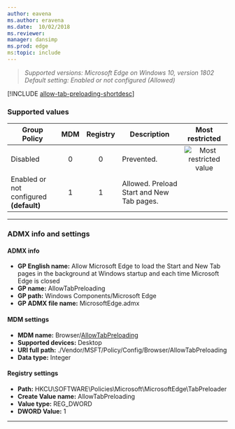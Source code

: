 ```yaml
---
author: eavena
ms.author: eravena
ms.date:  10/02/2018
ms.reviewer: 
manager: dansimp
ms.prod: edge
ms:topic: include
---
```


<!-- ## Allow Microsoft Edge to load the Start and New Tab pages in the background at Windows startup and each time Microsoft Edge is closed (aka: AllowStartAndNewTabPagePreload)  -->  
>*Supported versions: Microsoft Edge on Windows 10, version 1802*<br>
>*Default setting:  Enabled or not configured (Allowed)*

[!INCLUDE [allow-tab-preloading-shortdesc](../shortdesc/allow-tab-preloading-shortdesc.md)]

### Supported values

|                Group Policy                | MDM | Registry |                Description                |                 Most restricted                  |
|--------------------------------------------|:---:|:--------:|-------------------------------------------|:------------------------------------------------:|
|                  Disabled                  |  0  |    0     |                Prevented.                 | ![Most restricted value](/images/check-gn.png) |
| Enabled or not configured<br>**(default)** |  1  |    1     | Allowed. Preload Start and New Tab pages. |                                                  |

---

### ADMX info and settings

#### ADMX info
- **GP English name:** Allow Microsoft Edge to load the Start and New Tab pages in the background at Windows startup and each time Microsoft Edge is closed
- **GP name:** AllowTabPreloading
- **GP path:** Windows Components/Microsoft Edge
- **GP ADMX file name:** MicrosoftEdge.admx

#### MDM settings
- **MDM name:** Browser/[AllowTabPreloading](https://docs.microsoft.com/windows/client-management/mdm/policy-csp-browser#browser-allowtabpreloading)
- **Supported devices:** Desktop
- **URI full path:** ./Vendor/MSFT/Policy/Config/Browser/AllowTabPreloading 
- **Data type:** Integer

#### Registry settings
- **Path:** HKCU\SOFTWARE\Policies\Microsoft\MicrosoftEdge\TabPreloader
- **Create Value name:** AllowTabPreloading
- **Value type:** REG_DWORD
- **DWORD Value:** 1

<hr>
